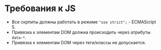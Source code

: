 # Требования к JS

 * Все скрпиты должны работать в режиме `"use strict";` - ECMAScript 5.
 * Привязка к элементам DOM должна происходить через атрибуты `data-*`.
 * Привязка к элементам DOM через теги/классы не допускается.
 